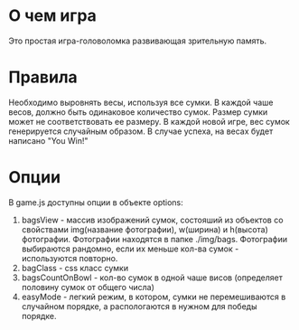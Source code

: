 # О чем игра
Это простая игра-головоломка развивающая зрительную память.

# Правила
Необходимо выровнять весы, используя все сумки. 
В каждой чаше весов, должно быть одинаковое количество сумок.
Размер сумки может не соответствовать ее размеру.
В каждой новой игре, вес сумок генерируется случайным образом.
В случае успеха, на весах будет написано "You Win!"

# Опции
В game.js доступны опции в объекте options:
1. bagsView - массив изображений сумок, состояший из объектов со свойствами img(название фотографии), w(ширина) и h(высота) фотографии.
Фотографии находятся в папке ./img/bags. 
Фотографии выбираются рандомно, если их меньше кол-ва сумок - используются повторно.
2. bagClass - css класс сумки
3. bagsCountOnBowl - кол-во сумок в одной чаше висов (определяет половину сумок от общего числа)
4. easyMode - легкий режим, в котором, сумки не перемешиваются в случайном порядке, а распологаются в нужном для победы порядке.
